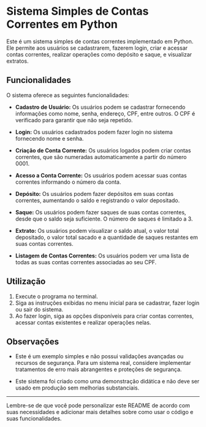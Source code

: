
# Sistema Simples de Contas Correntes em Python

Este é um sistema simples de contas correntes implementado em Python. Ele permite aos usuários se cadastrarem, fazerem login, criar e acessar contas correntes, realizar operações como depósito e saque, e visualizar extratos.

## Funcionalidades

O sistema oferece as seguintes funcionalidades:

- **Cadastro de Usuário:** Os usuários podem se cadastrar fornecendo informações como nome, senha, endereço, CPF, entre outros. O CPF é verificado para garantir que não seja repetido.

- **Login:** Os usuários cadastrados podem fazer login no sistema fornecendo nome e senha.

- **Criação de Conta Corrente:** Os usuários logados podem criar contas correntes, que são numeradas automaticamente a partir do número 0001.

- **Acesso a Conta Corrente:** Os usuários podem acessar suas contas correntes informando o número da conta.

- **Depósito:** Os usuários podem fazer depósitos em suas contas correntes, aumentando o saldo e registrando o valor depositado.

- **Saque:** Os usuários podem fazer saques de suas contas correntes, desde que o saldo seja suficiente. O número de saques é limitado a 3.

- **Extrato:** Os usuários podem visualizar o saldo atual, o valor total depositado, o valor total sacado e a quantidade de saques restantes em suas contas correntes.

- **Listagem de Contas Correntes:** Os usuários podem ver uma lista de todas as suas contas correntes associadas ao seu CPF.

## Utilização

1. Execute o programa no terminal.
2. Siga as instruções exibidas no menu inicial para se cadastrar, fazer login ou sair do sistema.
3. Ao fazer login, siga as opções disponíveis para criar contas correntes, acessar contas existentes e realizar operações nelas.

## Observações

- Este é um exemplo simples e não possui validações avançadas ou recursos de segurança. Para um sistema real, considere implementar tratamentos de erro mais abrangentes e proteções de segurança.

- Este sistema foi criado como uma demonstração didática e não deve ser usado em produção sem melhorias substanciais.

---

Lembre-se de que você pode personalizar este README de acordo com suas necessidades e adicionar mais detalhes sobre como usar o código e suas funcionalidades.

